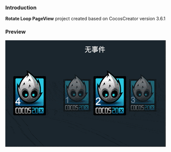 ### Introduction
**Rotate Loop PageView** project created based on CocosCreator version 3.6.1

### Preview
![image](../../../gif/202209/2022092401.gif)